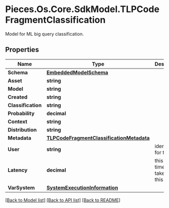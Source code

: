# Pieces.Os.Core.SdkModel.TLPCodeFragmentClassification
Model for ML big query classification.

## Properties

Name | Type | Description | Notes
------------ | ------------- | ------------- | -------------
**Schema** | [**EmbeddedModelSchema**](EmbeddedModelSchema.md) |  | [optional] 
**Asset** | **string** |  | 
**Model** | **string** |  | 
**Created** | **string** |  | 
**Classification** | **string** |  | 
**Probability** | **decimal** |  | 
**Context** | **string** |  | 
**Distribution** | **string** |  | [optional] 
**Metadata** | [**TLPCodeFragmentClassificationMetadata**](TLPCodeFragmentClassificationMetadata.md) |  | [optional] 
**User** | **string** | identifier for the user | 
**Latency** | **decimal** | this is the time it takes to run this model. | [optional] 
**VarSystem** | [**SystemExecutionInformation**](SystemExecutionInformation.md) |  | [optional] 

[[Back to Model list]](../README.md#documentation-for-models) [[Back to API list]](../README.md#documentation-for-api-endpoints) [[Back to README]](../README.md)

